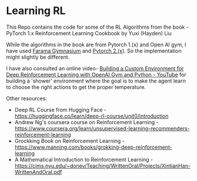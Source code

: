 # Learning RL

This Repo contains the code for some of the RL Algorithms from the book - PyTorch 1.x Reinforcement Learning Cookbook by Yuxi (Hayden) Liu

While the algorithms in the book are from Pytorch 1.(x) and Open AI gym, I have used [Farama Gymnasium](https://gymnasium.farama.org/index.html) and [Pytorch 2.(x)](https://pytorch.org/). So the implementation might slightly be different. 

I have also consulted an online video- [Building a Custom Environment for Deep Reinforcement Learning with OpenAI Gym and Python - YouTube](https://www.youtube.com/watch?v=bD6V3rcr_54) for building a 'shower' environment where the goal is to make the agent learn to choose the right actions to get the proper temperature. 

Other resources: 
- Deep RL Course from Hugging Face - https://huggingface.co/learn/deep-rl-course/unit0/introduction 
- Andrew Ng's coursera course on Reinforcement Learning - https://www.coursera.org/learn/unsupervised-learning-recommenders-reinforcement-learning 
- Grockking Book on Reinforcement Learning - https://www.manning.com/books/grokking-deep-reinforcement-learning 
- A Mathematical Introduction to Reinforcement Learning - https://cims.nyu.edu/~donev/Teaching/WrittenOral/Projects/XintianHan-WrittenAndOral.pdf 





